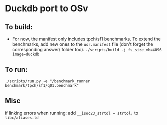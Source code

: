 # Duckdb port to OSv

## To build:
- For now, the manifest only includes tpch/sf1 benchmarks. To extend the benchmarks, add new ones to the `usr.manifest` file (don't forget the corresponding answer/ folder too).
`./scripts/build -j fs_size_mb=4096 image=duckdb`

## To run:
`./scripts/run.py -e "/benchmark_runner benchmark/tpch/sf1/q01.benchmark"`


## Misc
if linking errors when running: add `__isoc23_strtol = strtol;` to `libc/aliases.ld`
